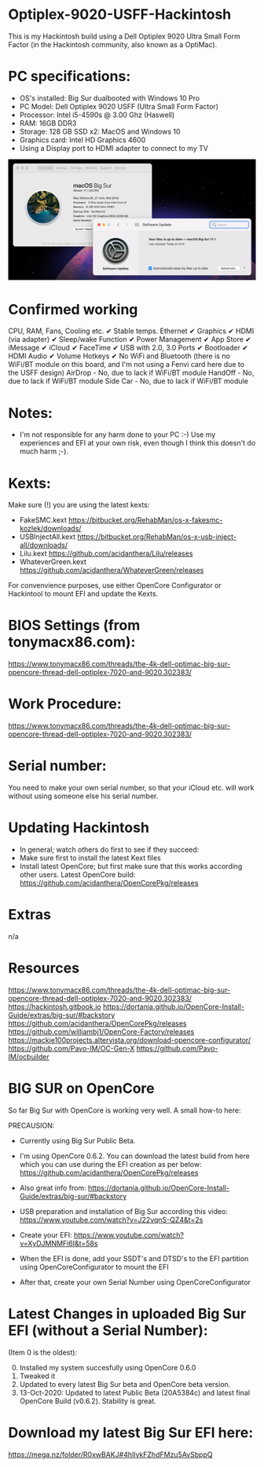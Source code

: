 # Optiplex-9020-USFF-Hackintosh
This is my Hackintosh build using a Dell Optiplex 9020 Ultra Small Form Factor (in the Hackintosh community, also known as a OptiMac).

# PC specifications:
- OS's installed: Big Sur dualbooted with Windows 10 Pro
- PC Model: Dell Optiplex 9020 USFF (Ultra Small Form Factor)
- Processor: Intel i5-4590s @ 3.00 Ghz (Haswell)
- RAM: 16GB DDR3
- Storage: 128 GB SSD x2: MacOS and Windows 10
- Graphics card: Intel HD Graphics 4600
- Using a Display port to HDMI adapter to connect to my TV
  
 ![alt test](/Pictures/AboutOptiplex.png)
  
# Confirmed working
CPU, RAM, Fans, Cooling etc. ✔ Stable temps.
Ethernet ✔
Graphics ✔
HDMI (via adapter) ✔
Sleep/wake Function ✔
Power Management ✔
App Store ✔
iMessage ✔
iCloud ✔
FaceTime ✔
USB with 2.0, 3.0 Ports ✔
Bootloader ✔
HDMI Audio ✔
Volume Hotkeys ✔
No WiFi and Bluetooth (there is no WiFi/BT module on this board, and I'm not using a Fenvi card here due to the USFF design)
AirDrop - No, due to lack if WiFi/BT module
HandOff - No, due to lack if WiFi/BT module
Side Car - No, due to lack if WiFi/BT module

# Notes:
- I'm not responsible for any harm done to your PC :-) Use my experiences and EFI at your own risk, even though I think this doesn't do much harm ;-).

# Kexts:
Make sure (!) you are using the latest kexts: 

- FakeSMC.kext
https://bitbucket.org/RehabMan/os-x-fakesmc-kozlek/downloads/
- USBInjectAll.kext
https://bitbucket.org/RehabMan/os-x-usb-inject-all/downloads/
- Lilu.kext
https://github.com/acidanthera/Lilu/releases
- WhateverGreen.kext
https://github.com/acidanthera/WhateverGreen/releases

For convenvience purposes, use either OpenCore Configurator or Hackintool to mount EFI and update the Kexts.

# BIOS Settings (from tonymacx86.com):
https://www.tonymacx86.com/threads/the-4k-dell-optimac-big-sur-opencore-thread-dell-optiplex-7020-and-9020.302383/

# Work Procedure:
https://www.tonymacx86.com/threads/the-4k-dell-optimac-big-sur-opencore-thread-dell-optiplex-7020-and-9020.302383/

# Serial number:
You need to make your own serial number, so that your iCloud etc. will work without using someone else his serial number.

# Updating Hackintosh
- In general; watch others do first to see if they succeed: 
- Make sure first to install the latest Kext files
- Install latest OpenCore; but first make sure that this works according other users. Latest OpenCore build:
https://github.com/acidanthera/OpenCorePkg/releases

# Extras
n/a

# Resources
https://www.tonymacx86.com/threads/the-4k-dell-optimac-big-sur-opencore-thread-dell-optiplex-7020-and-9020.302383/
https://hackintosh.gitbook.io 
https://dortania.github.io/OpenCore-Install-Guide/extras/big-sur/#backstory
https://github.com/acidanthera/OpenCorePkg/releases
https://github.com/williambj1/OpenCore-Factory/releases
https://mackie100projects.altervista.org/download-opencore-configurator/
https://github.com/Pavo-IM/OC-Gen-X
https://github.com/Pavo-IM/ocbuilder

# BIG SUR on OpenCore
So far Big Sur with OpenCore is working very well. A small how-to here: 

PRECAUSION:
- Currently using Big Sur Public Beta. 
- I'm using OpenCore 0.6.2. You can download the latest build from here which you can use during the EFI creation as per below: https://github.com/acidanthera/OpenCorePkg/releases
- Also great info from: https://dortania.github.io/OpenCore-Install-Guide/extras/big-sur/#backstory

- USB preparation and installation of Big Sur according this video:
https://www.youtube.com/watch?v=J22vqnS-QZ4&t=2s
- Create your EFI:
https://www.youtube.com/watch?v=XyDJMNMFi6I&t=58s
- When the EFI is done, add your SSDT's and DTSD's to the EFI partition using OpenCoreConfigurator to mount the EFI
- After that, create your own Serial Number using OpenCoreConfigurator

# Latest Changes in uploaded Big Sur EFI (without a Serial Number):
(Item 0 is the oldest):

0. Installed my system succesfully using OpenCore 0.6.0
1. Tweaked it
2. Updated to every latest Big Sur beta and OpenCore beta version.
3. 13-Oct-2020: Updated to latest Public Beta (20A5384c) and latest final OpenCore Build (v0.6.2). Stability is great.

# Download my latest Big Sur EFI here:
https://mega.nz/folder/R0xwBAKJ#4hIlvkFZhdFMzu5AvSbppQ

